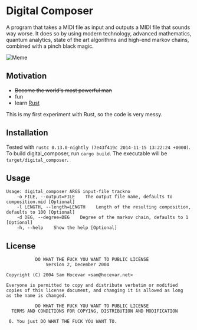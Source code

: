 Digital Composer
================
A program that takes a MIDI file as input and outputs a MIDI file that sounds
way worse. It does so by using modern technology, advanced mathematics, quantum
analytics, state of the art algorithms and high-end markov chains, combined
with a pinch black magic.

![Meme](http://i2.kym-cdn.com/photos/images/original/000/234/739/fa5.jpg)

Motivation
----------
* <del>Become the world's most powerful man</del>
* fun
* learn [Rust](http://www.rust-lang.org)

This is my first experiment with Rust, so the code is very messy.

Installation
------------
Tested with `rustc 0.13.0-nightly (7e43f419c 2014-11-15 13:22:24 +0000)`.
To build digital\_composer, run `cargo build`. The executable will be
`target/digital_composer`.

Usage
-----
    Usage: digital_composer ARGS input-file trackno
        -o FILE, --output=FILE    The output file name, defaults to composition.mid [Optional]
        -l LENGTH, --length=LENGTH    Length of the resulting composition, defaults to 100 [Optional]
        -d DEG, --degree=DEG    Degree of the markov chain, defaults to 1 [Optional]
        -h, --help    Show the help [Optional]

License
-------
               DO WHAT THE FUCK YOU WANT TO PUBLIC LICENSE
                   Version 2, December 2004
    
    Copyright (C) 2004 Sam Hocevar <sam@hocevar.net>
    
    Everyone is permitted to copy and distribute verbatim or modified
    copies of this license document, and changing it is allowed as long
    as the name is changed.
    
               DO WHAT THE FUCK YOU WANT TO PUBLIC LICENSE
      TERMS AND CONDITIONS FOR COPYING, DISTRIBUTION AND MODIFICATION
    
     0. You just DO WHAT THE FUCK YOU WANT TO.
